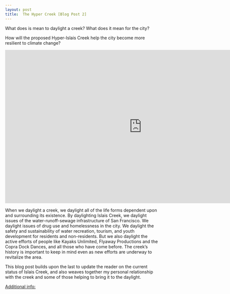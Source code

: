 ```yaml
---
layout: post
title:  The Hyper Creek [Blog Post 2]
---
```


What does is mean to daylight a creek? What does it mean for the city?

How will the proposed Hyper-Islais Creek help the city become more resilient to climate change?

<center>
<iframe width="888" height="500" src="https://www.youtube.com/embed/BVtmxwOPAaw" frameborder="0" allow="accelerometer; autoplay; encrypted-media; gyroscope; picture-in-picture" allowfullscreen> </iframe>
</center>

When we daylight a creek, we daylight all of the life forms dependent upon and surrounding its existence. By daylighting Islais Creek, we daylight issues of the water-runoff-sewage infrastructure of San Francisco. We daylight issues of drug use and homelessness in the city. We daylight the safety and sustainability of water recreation, tourism, and youth development for residents and non-residents. But we also daylight the active efforts of people like Kayaks Unlimited, Flyaway Productions and the Copra Dock Dances, and all those who have come before. The creek’s history is important to keep in mind even as new efforts are underway to revitalize the area.

This blog post builds upon the last to update the reader on the current status of Islais Creek, and also weaves together my personal relationship with the creek and some of those helping to bring it to the daylight.

[Additional info:](https://www.eco-business.com/opinion/how-the-urban-nexus-will-make-your-city-more-resource-efficient/)

